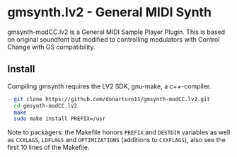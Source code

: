 gmsynth.lv2 - General MIDI Synth
================================

gmsynth-modCC.lv2 is a General MIDI Sample Player Plugin. This is based on original soundfont but modified to controlling modulators with Control Change with GS compatibility.

Install
-------

Compiling gmsynth requires the LV2 SDK, gnu-make, a c++-compiler.

```bash
  git clone https://github.com/donarturo11/gmsynth-modCC.lv2.git
  cd gmsynth-modCC.lv2
  make
  sudo make install PREFIX=/usr
```

Note to packagers: the Makefile honors `PREFIX` and `DESTDIR` variables as well
as `CXXLAGS`, `LDFLAGS` and `OPTIMIZATIONS` (additions to `CXXFLAGS`), also
see the first 10 lines of the Makefile.
